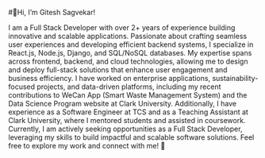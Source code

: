 #👋Hi, I’m Gitesh Sagvekar!


I am a Full Stack Developer with over 2+ years of experience building innovative and scalable applications. 
Passionate about crafting seamless user experiences and developing efficient backend systems, I specialize in React.js, Node.js, Django, and SQL/NoSQL databases. 
My expertise spans across frontend, backend, and cloud technologies, allowing me to design and deploy full-stack solutions that enhance user engagement and business efficiency.
I have worked on enterprise applications, sustainability-focused projects, and data-driven platforms, including my recent contributions to WeCan App (Smart Waste Management System) and the Data Science Program website at Clark University. 
Additionally, I have experience as a Software Engineer at TCS and as a Teaching Assistant at Clark University, where I mentored students and assisted in coursework.
Currently, I am actively seeking opportunities as a Full Stack Developer, leveraging my skills to build impactful and scalable software solutions. 
Feel free to explore my work and connect with me! 🚀
